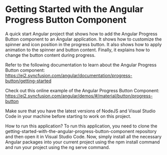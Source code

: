 # Getting Started with the Angular Progress Button Component
A quick start Angular project that shows how to add the Angular Progress Button component to an Angular application. It shows how to customize the spinner and icon position in the progress button. It also shows how to apply animation to the spinner and button content. Finally, it explains how to change the button content during progress.

Refer to the following documentation to learn about the Angular Progress Button component: https://ej2.syncfusion.com/angular/documentation/progress-button/getting-started

Check out this online example of the Angular Progress Button Component: https://ej2.syncfusion.com/angular/demos/#/material/button/progress-button

Make sure that you have the latest versions of NodeJS and Visual Studio Code in your machine before starting to work on this project.

How to run this application?
To run this application, you need to clone the getting-started-with-the-angular-progress-button-component repository and then open it in Visual Studio Code. Now, simply install all the necessary Angular packages into your current project using the npm install command and run your project using the ng serve command.
